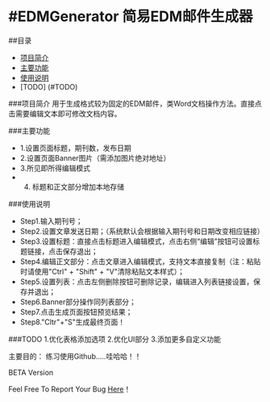#EDMGenerator 简易EDM邮件生成器
============

##目录

* [项目简介](#项目简介)
* [主要功能](#主要功能)
* [使用说明](#使用说明)
* [TODO] (#TODO)

###项目简介
  用于生成格式较为固定的EDM邮件，类Word文档操作方法。直接点击需要编辑文本即可修改文档内容。
  
###主要功能
  * 1.设置页面标题，期刊数，发布日期
  * 2.设置页面Banner图片（需添加图片绝对地址）
  * 3.所见即所得编辑模式
  * 4. 标题和正文部分增加本地存储

###使用说明
  * Step1.输入期刊号；
  * Step2.设置文章发送日期；（系统默认会根据输入期刊号和日期改变相应链接）
  * Step3.设置标题：直接点击标题进入编辑模式，点击右侧“编辑”按钮可设置标题链接，点击保存退出；
  * Step4.编辑正文部分：点击文章进入编辑模式，支持文本直接复制（注：粘贴时请使用"Ctrl" + "Shift" + "V"清除粘贴文本样式）；
  * Step5.设置列表：点击左侧删除按钮可删除记录，编辑进入列表链接设置，保存并退出；
  * Step6.Banner部分操作同列表部分；
  * Step7.点击生成页面按钮预览结果；
  * Step8."Cltr"+"S"生成最终页面！

###TODO
  1.优化表格添加选项
  2.优化UI部分
  3.添加更多自定义功能

主要目的： 练习使用Github.....哇哈哈！！

BETA Version

Feel Free To Report Your Bug <a href="http://www.geekpark.net/rhea">Here</a>！





